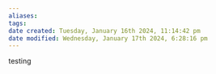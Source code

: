 ```yaml
---
aliases: 
tags: 
date created: Tuesday, January 16th 2024, 11:14:42 pm
date modified: Wednesday, January 17th 2024, 6:28:16 pm
---
```

testing